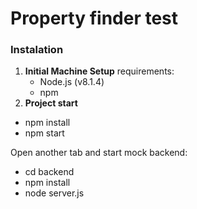 # Property finder test

### Instalation
1. **Initial Machine Setup**
 requirements:
   - Node.js (v8.1.4)
   - npm
2. **Project start**
 - npm install
 - npm start

 Open another tab and start mock backend:
 - cd backend
 - npm install
 - node server.js
